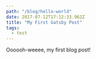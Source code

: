 ```yaml
---
path: "/blog/hello-world"
date: 2017-07-12T17:12:33.962Z
title: "My First Gatsby Post"
tags:
  - test
---
```


Oooooh-weeee, my first blog post!
